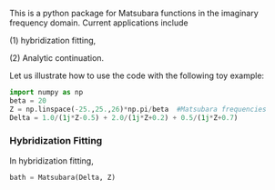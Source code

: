 This is a python package for Matsubara functions in the imaginary frequency domain. Current applications include

(1) hybridization fitting,

(2) Analytic continuation.

Let us illustrate how to use the code with the following toy example:

```python
import numpy as np
beta = 20
Z = np.linspace(-25.,25.,26)*np.pi/beta  #Matsubara frequencies
Delta = 1.0/(1j*Z-0.5) + 2.0/(1j*Z+0.2) + 0.5/(1j*Z+0.7)
```

<h3>Hybridization Fitting</h3>

In hybridization fitting, 
```python
bath = Matsubara(Delta, Z)
```
